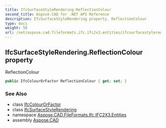 ```yaml
---
title: IfcSurfaceStyleRendering.ReflectionColour
second_title: Aspose.CAD for .NET API Reference
description: IfcSurfaceStyleRendering property. ReflectionColour
type: docs
weight: 50
url: /net/aspose.cad.fileformats.ifc.ifc2x3.entities/ifcsurfacestylerendering/reflectioncolour/
---
```

## IfcSurfaceStyleRendering.ReflectionColour property

ReflectionColour

```csharp
public IfcColourOrFactor ReflectionColour { get; set; }
```

### See Also

* class [IfcColourOrFactor](../../../aspose.cad.fileformats.ifc.ifc2x3.types/ifccolourorfactor/)
* class [IfcSurfaceStyleRendering](../)
* namespace [Aspose.CAD.FileFormats.Ifc.IFC2X3.Entities](../../ifcsurfacestylerendering/)
* assembly [Aspose.CAD](../../../)


